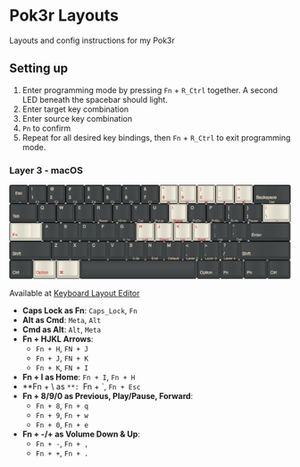 # Pok3r Layouts
Layouts and config instructions for my Pok3r

## Setting up

1. Enter programming mode by pressing `Fn` + `R_Ctrl` together. A second LED beneath the spacebar should light.
2. Enter target key combination
3. Enter source key combination
4. `Pn` to confirm
5. Repeat for all desired key bindings, then `Fn` + `R_Ctrl` to exit programming mode.

### Layer 3 - macOS

![](https://raw.githubusercontent.com/ellsclytn/pok3r-layouts/master/img/layer-3.png)

Available at [Keyboard Layout Editor](http://www.keyboard-layout-editor.com/#/gists/051b44cda5b812684652cd571a975ab0)

- **Caps Lock as Fn**: `Caps_Lock`, `Fn`
- **Alt as Cmd**: `Meta`, `Alt`
- **Cmd as Alt**: `Alt`, `Meta`
- **Fn + HJKL Arrows**:
  - `Fn + H`, `FN + J`
  - `Fn + J`, `FN + K`
  - `Fn + K`, `FN + I`
- **Fn + I as Home**: `Fn + I`, `Fn + H`
- **Fn + \ as `**: `Fn + \`, `Fn + Esc`
- **Fn + 8/9/0 as Previous, Play/Pause, Forward**:
  - `Fn + 8`, `Fn + q`
  - `Fn + 9`, `Fn + w`
  - `Fn + 0`, `Fn + e`
- **Fn + -/+ as Volume Down & Up**:
  - `Fn + -`, `Fn + ,`
  - `Fn + +`, `Fn + .`
